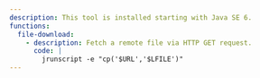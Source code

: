 ```yaml
---
description: This tool is installed starting with Java SE 6.
functions:
  file-download:
    - description: Fetch a remote file via HTTP GET request.
      code: |
        jrunscript -e "cp('$URL','$LFILE')"
---
```

